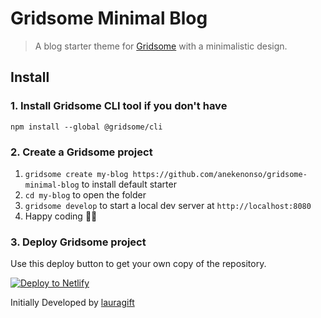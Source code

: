 # Gridsome Minimal Blog

> A blog starter theme for [Gridsome]() with a minimalistic design.

## Install
### 1. Install Gridsome CLI tool if you don't have

`npm install --global @gridsome/cli`

### 2. Create a Gridsome project

1. `gridsome create my-blog https://github.com/anekenonso/gridsome-minimal-blog` to install default starter
2. `cd my-blog` to open the folder
3. `gridsome develop` to start a local dev server at `http://localhost:8080`
4. Happy coding 🎉🙌

<!-- Markdown snippet -->
### 3. Deploy Gridsome project
Use this deploy button to get your own copy of the repository.

[![Deploy to Netlify](https://www.netlify.com/img/deploy/button.svg)](https://app.netlify.com/start/deploy?repository=https://github.com/Anekenonso/anekenonso.codes)

Initially Developed by [lauragift](https://github.com/lauragift21)
